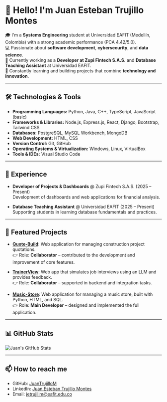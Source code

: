 # 👋 Hello! I'm Juan Esteban Trujillo Montes  

🎓 I'm a **Systems Engineering** student at Universidad EAFIT (Medellín, Colombia) with a strong academic performance (PCA 4.42/5.0).  
💻 Passionate about **software development**, **cybersecurity**, and **data science**.  
🚀 Currently working as a **Developer at Zupi Fintech S.A.S.** and **Database Teaching Assistant** at Universidad EAFIT.  
🌱 Constantly learning and building projects that combine **technology and innovation**.  

---

## 🛠️ Technologies & Tools  

- **Programming Languages:** Python, Java, C++, TypeScript, JavaScript (basic)  
- **Frameworks & Libraries:** Node.js, Express.js, React, Django, Bootstrap, Tailwind CSS  
- **Databases:** PostgreSQL, MySQL Workbench, MongoDB  
- **Web Development:** HTML, CSS  
- **Version Control:** Git, GitHub  
- **Operating Systems & Virtualization:** Windows, Linux, VirtualBox  
- **Tools & IDEs:** Visual Studio Code  

---

## 💼 Experience  

- **Developer of Projects & Dashboards** @ Zupi Fintech S.A.S. (2025 – Present)  
  Development of dashboards and web applications for financial analysis.  

- **Database Teaching Assistant** @ Universidad EAFIT (2025 – Present)  
  Supporting students in learning database fundamentals and practices.  

---

## 📂 Featured Projects  

- [**Quote-Build**](https://github.com/Alejoso/Quote-Build): Web application for managing construction project quotations.  
  👉 Role: **Collaborator** – contributed to the development and improvement of core features.  

- [**TrainerView**](https://github.com/Alejoso/TrainerView): Web app that simulates job interviews using an LLM and provides feedback.  
  👉 Role: **Collaborator** – supported in backend and integration tasks.  

- [**Music-Store**](https://github.com/JuanTrujilloM/Music-Store): Web application for managing a music store, built with Python, HTML, and SQL.  
  👉 Role: **Main Developer** – designed and implemented the full application.  

---

## 📊 GitHub Stats  

![Juan's GitHub Stats](https://github-readme-stats.vercel.app/api?username=JuanTrujilloM&show_icons=true&theme=tokyonight)  

---

## 📫 How to reach me  

- GitHub: [JuanTrujilloM](https://github.com/JuanTrujilloM)  
- LinkedIn: [Juan Esteban Trujillo Montes](https://www.linkedin.com/in/juan-esteban-trujillo-montes-714a34365/)  
- Email: jetrujillm@eafit.edu.co  
